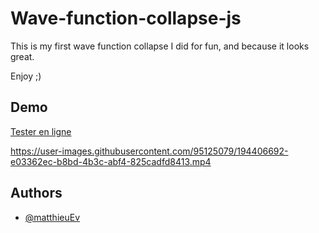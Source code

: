 ﻿# Wave-function-collapse-js
 This is my first wave function collapse I did for fun, and because it looks great.
 
 Enjoy ;)

## Demo

[Tester en ligne](https://matthieuev.github.io/Wave-function-collapse-js/)

https://user-images.githubusercontent.com/95125079/194406692-e03362ec-b8bd-4b3c-abf4-825cadfd8413.mp4

## Authors

- [@matthieuEv](https://www.github.com/matthieuEv)
